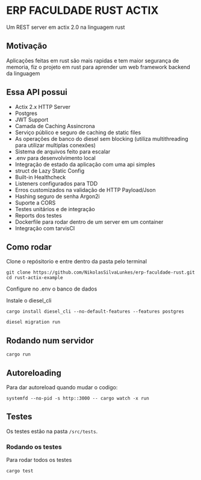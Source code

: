 # ERP FACULDADE RUST ACTIX

Um REST server em actix 2.0 na linguagem rust

## Motivação

Aplicações feitas em rust são mais rapidas e tem maior segurança de memoria,
fiz o projeto em rust para aprender um web framework backend da linguagem

## Essa API possui

- Actix 2.x HTTP Server
- Postgres
- JWT Support
- Camada de Caching Assincrona
- Serviço público e seguro de caching de static files
- As operações de banco do diesel sem blocking (utiliza multithreading para utilizar multiplas conexões)
- Sistema de arquivos feito para escalar
- .env para desenvolvimento local
- Integração de estado da aplicação com uma api simples
- struct de Lazy Static Config
- Built-in Healthcheck
- Listeners configurados para TDD
- Erros customizados na validação de HTTP Payload/Json
- Hashing seguro de senha Argon2i
- Suporte a CORS
- Testes unitários e de integração
- Reports dos testes
- Dockerfile para rodar dentro de um server em um container
- Integração com tarvisCI



## Como rodar

Clone o repósitorio e entre dentro da pasta pelo terminal

```shell
git clone https://github.com/NikolasSilvaLunkes/erp-faculdade-rust.git
cd rust-actix-example
```

Configure no .env o banco de dados

Instale o diesel_cli

```shell
cargo install diesel_cli --no-default-features --features postgres
```

```shell
diesel migration run
```

## Rodando num servidor

```shell
cargo run
```

## Autoreloading

Para dar autoreload quando mudar o codigo:

```shell
systemfd --no-pid -s http::3000 -- cargo watch -x run
```

## Testes

Os testes estão na pasta `/src/tests`.

### Rodando os testes

Para rodar todos os testes

```shell
cargo test
```

